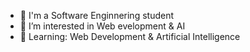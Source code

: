- 👋 I'm a Software Enginnering student
- 👀 I’m interested in Web evelopment & AI
- 🌱 Learning: Web Development & Artificial Intelligence

<!---
Shirhabeel/Shirhabeel is a ✨ special ✨ repository because its `README.md` (this file) appears on your GitHub profile.
You can click the Preview link to take a look at your changes.
--->
